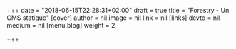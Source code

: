 +++
date = "2018-06-15T22:28:31+02:00"
draft = true
title = "Forestry - Un CMS statique"
[cover]
author = nil
image = nil
link = nil
[links]
devto = nil
medium = nil
[menu.blog]
weight = 2

+++
